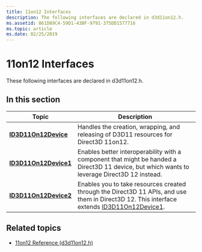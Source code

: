 ```yaml
---
title: 11on12 Interfaces
description: The following interfaces are declared in d3d11on12.h.
ms.assetid: 861D89C4-59D1-43BF-9791-375DD1577716
ms.topic: article
ms.date: 02/25/2019
---
```


# 11on12 Interfaces
These following interfaces are declared in d3d11on12.h.

## In this section
| Topic | Description |
|-|-|
| [**ID3D11On12Device**](/windows/win32/api/d3d11on12/nn-d3d11on12-id3d11on12device) | Handles the creation, wrapping, and releasing of D3D11 resources for Direct3D 11on12. |
| [**ID3D11On12Device1**](/windows/win32/api/d3d11on12/nn-d3d11on12-id3d11on12device1) | Enables better interoperability with a component that might be handed a Direct3D 11 device, but which wants to leverage Direct3D 12 instead. |
| [**ID3D11On12Device2**](/windows/win32/api/d3d11on12/nn-d3d11on12-id3d11on12device2) | Enables you to take resources created through the Direct3D 11 APIs, and use them in Direct3D 12. This interface extends [ID3D11On12Device1](/windows/win32/api/d3d11on12/nn-d3d11on12-id3d11on12device1). |

## Related topics
* [11on12 Reference (d3d11on12.h)](direct3d-11on12-reference.md)

